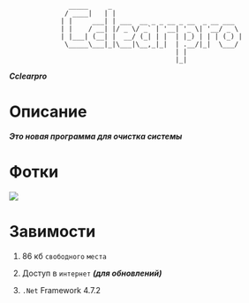                    _____     _                                 
                  / ____|   | |                                
                 | |     ___| | ___  __ _ _ __ _ __  _ __ ___  
                 | |    / __| |/ _ \/ _` | '__| '_ \| '__/ _ \ 
                 | |___| (__| |  __/ (_| | |  | |_) | | | (_) |
                  \_____\___|_|\___|\__,_|_|  | .__/|_|  \___/ 
                                              | |              
                                              |_|              

***Cclearpro***

# Описание

***Это новая программа для очистка системы***

# Фотки

![](https://sun9-6.userapi.com/c851528/v851528632/188c5f/W5UJjaEDI-E.jpg)

# Завимости

1. 86 кб `свободного` `места`

2. Доступ в `интернет` ***(для обновлений)***

3. `.Net` Framework 4.7.2